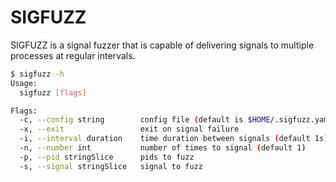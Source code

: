 # SIGFUZZ
SIGFUZZ is a signal fuzzer that is capable of delivering signals to multiple
processes at regular intervals.

```sh
$ sigfuzz -h
Usage:                                                                                                                                                                                                                                        
  sigfuzz [flags]

Flags:
  -c, --config string        config file (default is $HOME/.sigfuzz.yaml)
  -x, --exit                 exit on signal failure
  -i, --interval duration    time duration between signals (default 1s)
  -n, --number int           number of times to signal (default 1)
  -p, --pid stringSlice      pids to fuzz
  -s, --signal stringSlice   signal to fuzz
```
